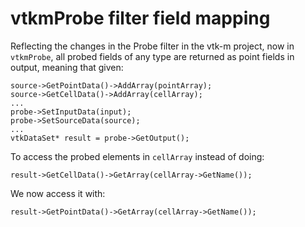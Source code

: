 # vtkmProbe filter field mapping

Reflecting the changes in the Probe filter in the vtk-m project, now in
`vtkmProbe`, all probed fields of any type are returned as point fields in output,
meaning that given:

```
source->GetPointData()->AddArray(pointArray);
source->GetCellData()->AddArray(cellArray);
...
probe->SetInputData(input);
probe->SetSourceData(source);
...
vtkDataSet* result = probe->GetOutput();
```

To access the probed elements in `cellArray` instead of doing:

```
result->GetCellData()->GetArray(cellArray->GetName());
```
We now access it with:

```
result->GetPointData()->GetArray(cellArray->GetName());
```
